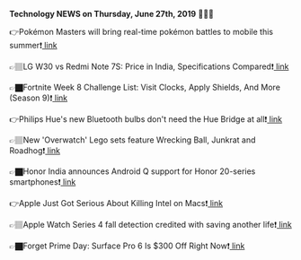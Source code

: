<b>Technology NEWS on Thursday, June 27th, 2019</b> 📡📡📡 

👉Pokémon Masters will bring real-time pokémon battles to mobile this summer❗️<a href='https://www.google.com/url?rct=j&sa=t&url=https://www.theverge.com/2019/6/27/18760983/pokemon-masters-iphone-android-summer-release-date-trailer&ct=ga&cd=CAIyGmVjZmViYzNiZjFkNzQyNDM6Y29tOmVuOlVT&usg=AFQjCNHcODLrNkXlQ88RI0xtB3GeXx3z_A'> link</a>

👉🏽LG W30 vs Redmi Note 7S: Price in India, Specifications Compared❗️<a href='https://www.google.com/url?rct=j&sa=t&url=https://gadgets.ndtv.com/mobiles/features/lg-w30-vs-redmi-note-7s-price-in-india-specifications-compared-2060329&ct=ga&cd=CAIyGmVjZmViYzNiZjFkNzQyNDM6Y29tOmVuOlVT&usg=AFQjCNGAAY6pgSWDA3oaJy6qBxTJF3KuQQ'> link</a>

👉🏿Fortnite Week 8 Challenge List: Visit Clocks, Apply Shields, And More (Season 9)❗️<a href='https://www.google.com/url?rct=j&sa=t&url=https://www.gamespot.com/articles/fortnite-week-8-challenge-list-visit-clocks-apply-/1100-6468084/&ct=ga&cd=CAIyGmVjZmViYzNiZjFkNzQyNDM6Y29tOmVuOlVT&usg=AFQjCNGB8uFtc1evJ2XGXI4z8-hZ3d-rLw'> link</a>

👉Philips Hue's new Bluetooth bulbs don't need the Hue Bridge at all❗️<a href='https://www.google.com/url?rct=j&sa=t&url=https://www.cnet.com/news/philips-hue-bluetooth-smart-bulbs-dont-need-the-hue-bridge-at-all-led-lighting/&ct=ga&cd=CAIyGmVjZmViYzNiZjFkNzQyNDM6Y29tOmVuOlVT&usg=AFQjCNEUU4NuXJEyqpDpbGAi3NA4rPOLmg'> link</a>

👉🏽New 'Overwatch' Lego sets feature Wrecking Ball, Junkrat and Roadhog❗️<a href='https://www.google.com/url?rct=j&sa=t&url=https://www.engadget.com/2019/06/27/new-overwatch-lego-sets/&ct=ga&cd=CAIyGmVjZmViYzNiZjFkNzQyNDM6Y29tOmVuOlVT&usg=AFQjCNEjK-5wVLfosMC0da43FHKFrFt_Lw'> link</a>

👉🏿Honor India announces Android Q support for Honor 20-series smartphones❗️<a href='https://www.google.com/url?rct=j&sa=t&url=https://www.livemint.com/technology/tech-news/honor-india-announces-android-q-support-for-honor-20-series-smartphones-1561638711180.html&ct=ga&cd=CAIyGmVjZmViYzNiZjFkNzQyNDM6Y29tOmVuOlVT&usg=AFQjCNG-LCXCUZef6SukzFNNO3GzVsJTCQ'> link</a>

👉Apple Just Got Serious About Killing Intel on Macs❗️<a href='https://www.google.com/url?rct=j&sa=t&url=https://www.tomsguide.com/us/apple-hire-arm-engineer-computer-processor,news-30465.html&ct=ga&cd=CAIyGmVjZmViYzNiZjFkNzQyNDM6Y29tOmVuOlVT&usg=AFQjCNFJ262sYxGAwqFedgvheM9bcuN0vA'> link</a>

👉🏽Apple Watch Series 4 fall detection credited with saving another life❗️<a href='https://www.google.com/url?rct=j&sa=t&url=https://appleinsider.com/articles/19/06/27/apple-watch-series-4-fall-detection-credited-with-saving-another-life&ct=ga&cd=CAIyGmVjZmViYzNiZjFkNzQyNDM6Y29tOmVuOlVT&usg=AFQjCNFfIstHPvpRO_Prtqxs4FPM3s08NA'> link</a>

👉🏿Forget Prime Day: Surface Pro 6 Is $300 Off Right Now❗️<a href='https://www.google.com/url?rct=j&sa=t&url=https://www.laptopmag.com/articles/microsoft-surface-pro-6-amazon-deal&ct=ga&cd=CAIyGmVjZmViYzNiZjFkNzQyNDM6Y29tOmVuOlVT&usg=AFQjCNGwRO7fpdFzRUElO3OOLIp0pVPoJQ'> link</a>

